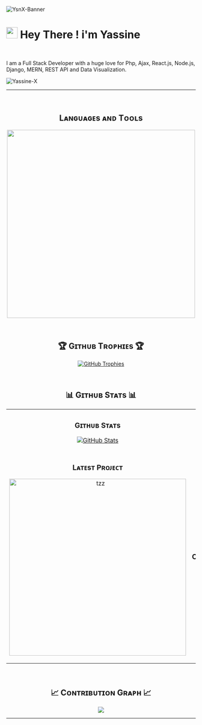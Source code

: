 <!--Banner-->   
![YsnX-Banner](https://iili.io/31UJPyl.png)  

<!--Header Name-->
# <img src="https://emojis.slackmojis.com/emojis/images/1643514062/184/nyancat_big.gif?1643514062" width="30"/> Hey There ! i'm Yassine
<br />

<!--Start Intro-->               
<p align="left">I am a Full Stack Developer with a huge love for Php, Ajax, React.js, Node.js, Django, MERN, REST API and Data Visualization. </p>

<!--End Intro-->

<!--Profile Count Badge-->
<p align="left">
  <img src="https://komarev.com/ghpvc/?username=Yassine-X&label=Profile%20views&color=770677&style=for-the-badge&logo=star" alt="Yassine-X" style="padding-right:20px;" />
</p>

---
<br />

<!--Languages and Tools Section-->       
<h2 align="center">Lᴀɴɢᴜᴀɢᴇs ᴀɴᴅ Tᴏᴏʟs</h2> 
<p align="center">
<img width="500px" src="https://skillicons.dev/icons?i=java,js,html,css,react,nodejs,django,postgres,mongo,dart,php,flutter,git,vscode,postman,linux,lua,nextjs,vite,threejs&perline=10"  />
</p>
<br />


<!--Trophies Section-->   
<h2 align="center">🏆 Gɪᴛʜᴜʙ Tʀᴏᴘʜɪᴇs 🏆</h2>
<p align="center">
  <a href="#">
    <img src="https://github-profile-trophy.vercel.app/?username=Yassine-X&row=2&column=8&margin-w=20&margin-h=20&theme=onedark" alt="GitHub Trophies">
  </a>
</p>
<br />

<!--Github stats Table--> 
<h2 align="center">📊 Gɪᴛʜᴜʙ Sᴛᴀᴛs 📊</h2>

<table width="100%">
  <tr>
    <td width="50%">
      <h3 align="center"><strong>Gɪᴛʜᴜʙ Sᴛᴀᴛs</strong></h3>
      <p align="center">
        <a href="https://github.com/Yassine-X">
          <img align="center" src="https://github-readme-stats.vercel.app/api?username=Yassine-X&count_private=true&show_icons=true&theme=nightowl" alt="GitHub Stats" />
        </a>
      </p>
    </td>
    <td width="50%">
      <h3 align="center"><strong>Sᴛʀᴇᴀᴋ Sᴛᴀᴛs</strong></h3>
      <p align="center">
        <a href="https://github.com/Yassine-X">
          <img align="center" src="https://streak-stats.demolab.com?user=Yassine-X&theme=nightowl" alt="Streak Stats" />
        </a>
      </p>
    </td>
  </tr>
  <tr>
    <td width="50%">
      <h3 align="center"><strong>Lᴀᴛᴇsᴛ Pʀᴏᴊᴇᴄᴛ</strong></h3>
      <p align="center">
        <a href="https://github.com/Yassine-X/RosettaAbuser">
          <img align="center" width="470" src="https://github-readme-stats.vercel.app/api/pin/?username=Yassine-X&repo=RosettaAbuser&theme=nightowl&show_owner=true" alt="tzz" />
        </a>
      </p>
    </td>
    <td width="50%">
      <h3 align="center"><strong>Tᴏᴘ Cᴏɴᴛʀɪʙᴜᴛɪᴏɴs</strong></h3>
      <p align="center">
        <a href="https://github.com/Yassine-X">
          <img align="center" src="https://github-contributor-stats.vercel.app/api?username=Yassine-X&limit=3&theme=nightowl&show_owner=true&combine_all_yearly_contributions=true" alt="Top Repo" />
        </a>
      </p>
    </td>
  </tr>
</table>
<br />

<!--Contribution Graph-->
<h2 align="center">📈 Cᴏɴᴛʀɪʙᴜᴛɪᴏɴ Gʀᴀᴘʜ 📈</h2>
<div align="center">
    <img src="https://github-readme-activity-graph.vercel.app/graph?username=Yassine-X&bg_color=011627&color=79d3c3&line=c792ea&point=ffeb95&area=true&hide_border=false" border-radius="15">
</div>

---

<!--ENDS_HERE_QUOTE_CARD-->

